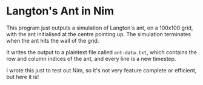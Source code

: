# Langton's Ant in Nim

This program just outputs a simulation of Langton's ant, on a 100x100 grid, with the ant initialised at the centre pointing up.
The simulation terminates when the ant hits the wall of the grid.

It writes the output to a plaintext file called `ant-data.txt`, which contains the row and column indices of the ant, and every line is a new timestep.

I wrote this just to test out Nim, so it's not very feature complete or efficient, but here it is!
